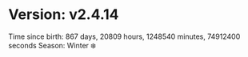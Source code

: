 # Version: v2.4.14
Time since birth: 867 days, 20809 hours, 1248540 minutes, 74912400 seconds
Season: Winter ❄️
